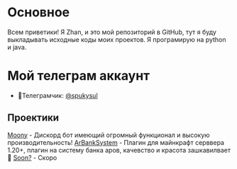 # Основное
Всем приветики! Я Zhan, и это мой репозиторий в GitHub, тут я буду выкладывать исходные коды моих проектов. Я програмирую на python и java.

# Мой телеграм аккаунт
- 🌌Телеграмчик: [@spukysul](https://t.me/spukysul)

## Проектики
[Moony](https://github.com/OlzhatayX/Moony) - Дискорд бот имеющий огромный функционал и высокую производительность!
[ArBankSystem](https://github.com/OlzhatayX/ArBankSystem) - Плагин для майнкрафт серввера 1.20+, плагин на систему банка аров, качевство и красота зашкавилвает💖
[Soon?](Скоро!) - Скоро
